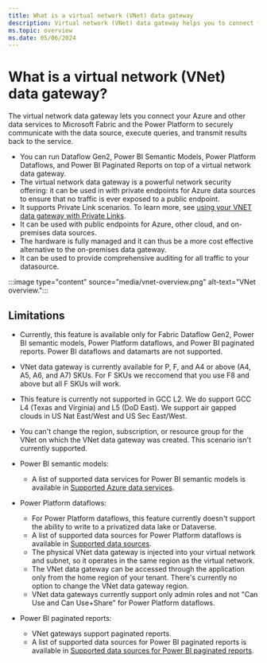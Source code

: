 ```yaml
---
title: What is a virtual network (VNet) data gateway
description: Virtual network (VNet) data gateway helps you to connect from Microsoft Cloud services to your Azure data services within a VNet without the need of an on-premises data gateway.
ms.topic: overview
ms.date: 05/06/2024
---
```


# What is a virtual network (VNet) data gateway?

The virtual network data gateway lets you connect your Azure and other data services to Microsoft Fabric and the Power Platform to securely communicate with the data source, execute queries, and transmit results back to the service. 
- You can run Dataflow Gen2, Power BI Semantic Models, Power Platform Dataflows, and Power BI Paginated Reports on top of a virtual network data gateway.
- The virtual network data gateway is a powerful network security offering: it can be used in with private endpoints for Azure data sources to ensure that no traffic is ever exposed to a public endpoint.
- It supports Private Link scenarios. To learn more, see [using your VNET data gateway with Private Links]().
- It can be used with public endpoints for Azure, other cloud, and on-premises data sources.
- The hardware is fully managed and it can thus be a more cost effective alternative to the on-premises data gateway.
- It can be used to provide comprehensive auditing for all traffic to your datasource.

:::image type="content" source="media/vnet-overview.png" alt-text="VNet overview.":::

## Limitations

- Currently, this feature is available only for Fabric Dataflow Gen2, Power BI semantic models, Power Platform dataflows, and Power BI paginated reports. Power BI dataflows and datamarts are not supported.

- VNet data gateway is currently available for P, F, and A4 or above (A4, A5, A6, and A7) SKUs. For F SKUs we reccomend that you use F8 and above but all F SKUs will work.

- This feature is currently not supported in GCC L2. We do support GCC L4 (Texas and Virginia) and L5 (DoD East). We support air gapped clouds in US Nat East/West and US Sec East/West.

- You can't change the region, subscription, or resource group for the VNet on which the VNet data gateway was created. This scenario isn't currently supported.

- Power BI semantic models:

  - A list of supported data services for Power BI semantic models is available in [Supported Azure data services](use-data-gateways-sources-power-bi.md#supported-azure-data-services).

- Power Platform dataflows:

  - For Power Platform dataflows, this feature currently doesn't support the ability to write to a privatized data lake or Dataverse.
  - A list of supported data sources for Power Platform dataflows is available in [Supported data sources](data-gateway-power-platform-dataflows.md#supported-data-sources).
  - The physical VNet data gateway is injected into your virtual network and subnet, so it operates in the same region as the virtual network. 
  - The VNet data gateway can be accessed through the application only from the home region of your tenant. There's currently no option to change the VNet data gateway region.
  - VNet data gateways currently support only admin roles and not "Can Use and Can Use+Share" for Power Platform dataflows.

- Power BI paginated reports:
  - VNet gateways support paginated reports.
  - A list of supported data sources for Power BI paginated reports is available in [Supported data sources for Power BI paginated reports](/power-bi/paginated-reports/paginated-reports-data-sources).
